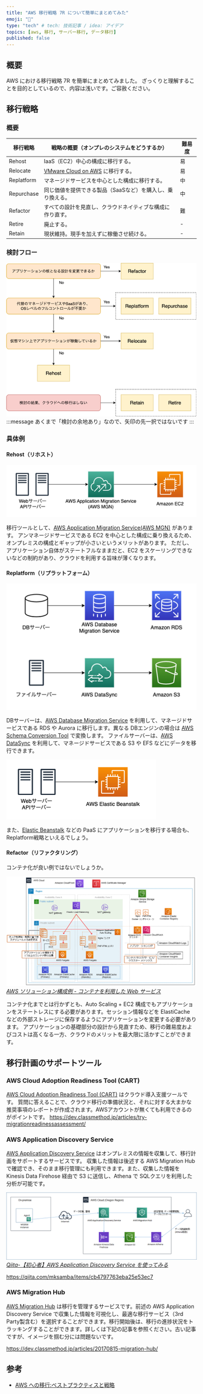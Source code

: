 ```yaml
---
title: "AWS 移行戦略 7R について簡単にまとめてみた"
emoji: "🦈"
type: "tech" # tech: 技術記事 / idea: アイデア
topics: [aws, 移行, サーバー移行, データ移行]
published: false
---
```


## 概要
AWS における移行戦略 7R を簡単にまとめてみました。
ざっくりと理解することを目的としているので、内容は浅いです。ご容赦ください。

## 移行戦略
### 概要
| 移行戦略   | 戦略の概要（オンプレのシステムをどうするか）               | 難易度 | 
| ---------- | ---------------------------------------------------------- | ------ | 
| Rehost     | IaaS（EC2）中心の構成に移行する。                            | 易     | 
| Relocate   | [VMware Cloud on AWS](https://aws.amazon.com/jp/vmware/) に移行する。   | 易     | 
| Replatform | マネージドサービスを中心とした構成に移行する。 | 中     | 
| Repurchase | 同じ価値を提供できる製品（SaaSなど）を購入し、乗り換える。   | 中     | 
| Refactor   | すべての設計を見直し、クラウドネイティブな構成に作り直す。 | 難     | 
| Retire     | 廃止する。                                                   | -      | 
| Retain     | 現状維持。現手を加えずに稼働させ続ける。                                    | -      | 

### 検討フロー
![](/images/aws-migration/flow.drawio.png)
:::message
あくまで「検討の余地あり」なので、矢印の先一択ではないです
:::

### 具体例
#### Rehost（リホスト）
![](/images/aws-migration/rehost.drawio.png)

移行ツールとして、[AWS Application Migration Service(AWS MGN)](https://aws.amazon.com/jp/application-migration-service/) があります。
アンマネージドサービスである EC2 を中心とした構成に乗り換えるため、オンプレミスの構成とギャップが小さいというメリットがあります。
ただし、アプリケーション自体がステートフルなままだと、EC2 をスケーリングできないなどの制約があり、クラウドを利用する旨味が薄くなります。

#### Replatform（リプラットフォーム）
![](/images/aws-migration/replatform.drawio.png)

DBサーバーは、[AWS Database Migration Service](https://aws.amazon.com/jp/dms/) を利用して、マネージドサービスである RDS や Aurora に移行します。異なる DBエンジンの場合は [AWS Schema Conversion Tool](https://docs.aws.amazon.com/ja_jp/SchemaConversionTool/latest/userguide/CHAP_Welcome.html) で変換します。
ファイルサーバーは、[AWS DataSync](https://aws.amazon.com/jp/datasync/) を利用して、マネージドサービスである S3 や EFS などにデータを移行できます。

![](/images/aws-migration/beanstalk.drawio.png)

また、[Elastic Beanstalk](https://aws.amazon.com/jp/elasticbeanstalk/) などの PaaS にアプリケーションを移行する場合も、Replatform戦略といえるでしょう。

#### Refactor（リファクタリング）
コンテナ化が良い例ではないでしょうか。

![](/images/aws-migration/refactor.png)
*[AWS ソリューション構成例 - コンテナを利用した Web サービス](https://aws.amazon.com/jp/cdp/ec-container/)*

コンテナ化までとは行かずとも、Auto Scaling + EC2 構成でもアプリケーションをステートレスにする必要があります。セッション情報などを ElastiCache などの外部ストレージに保存するようにアプリケーションを変更する必要があります。
アプリケーションの基礎部分の設計から見直すため、移行の難易度およびコストは高くなる一方、クラウドのメリットを最大限に活かすことができます。

## 移行計画のサポートツール

### AWS Cloud Adoption Readiness Tool (CART)
[AWS Cloud Adoption Readiness Tool (CART)](https://cloudreadiness.amazonaws.com/#/cart) はクラウド導入支援ツールです。
質問に答えることで、クラウド移行の準備状況と、それに対する大まかな推奨事項のレポートが作成されます。AWSアカウントが無くても利用できるのがポイントです。
https://dev.classmethod.jp/articles/try-migrationreadinessassessment/

### AWS Application Discovery Service
[AWS Application Discovery Service](https://aws.amazon.com/jp/application-discovery/) はオンプレミスの情報を収集して、移行計画をサポートするサービスです。
収集した情報は後述する AWS Migration Hub で確認でき、そのまま移行管理にも利用できます。また、収集した情報を Kinesis Data Firehose 経由で S3 に送信し、Athena で SQLクエリを利用した分析が可能です。

![](/images/aws-migration/discovery.png)
*[Qiita-【初心者】AWS Application Discovery Service を使ってみる](https://qiita.com/mksamba/items/cb4797763eba25e53ec7)*

https://qiita.com/mksamba/items/cb4797763eba25e53ec7

### AWS Migration Hub
[AWS Migration Hub](https://aws.amazon.com/jp/migration-hub/) は移行を管理するサービスです。前述の AWS Application Discovery Service で収集した情報を可視化し、最適な移行サービス（3rd Party製含む）を選択することができます。移行開始後は、移行の進捗状況をトラッキングすることができます。詳しくは下記の記事を参照ください。古い記事ですが、イメージを掴む分には問題ないです。

https://dev.classmethod.jp/articles/20170815-migration-hub/

## 参考
* [AWS への移行:ベストプラクティスと戦略](https://pages.awscloud.com/rs/112-TZM-766/images/Migrating-to-AWS_Best-Practices-and-Strategies_eBook.pdf)
